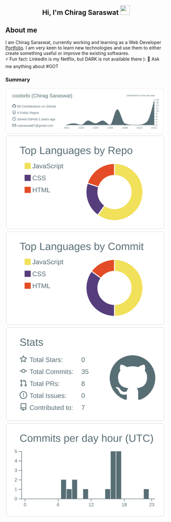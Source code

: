 <h2 align="center">Hi, I'm Chirag Saraswat  <img src="https://user-images.githubusercontent.com/39955420/147578264-bae0526c-028a-49d2-8af8-d08bb4edbd2a.gif" height="30" width="30"></h2>

<h2>About me</h2>

I am Chirag Saraswat, currently working and learning as a Web Developer [Portfolio](https://chiragsaraswat.me). I am very keen to learn new technologies and use them to either create something useful or improve the existing softwares.   
⚡ Fun fact: LinkedIn is my Netflix, but DARK is not available there ):
💬 Ask me anything about #GOT

<h3>Summary</h3>

[![](https://raw.githubusercontent.com/coolorbi/coolorbi/master/profile-summary-card-output/default/0-profile-details.svg)](https://github.com/vn7n24fzkq/github-profile-summary-cards)
[![](https://raw.githubusercontent.com/coolorbi/coolorbi/master/profile-summary-card-output/default/1-repos-per-language.svg)](https://github.com/vn7n24fzkq/github-profile-summary-cards) [![](https://raw.githubusercontent.com/coolorbi/coolorbi/master/profile-summary-card-output/default/2-most-commit-language.svg)](https://github.com/vn7n24fzkq/github-profile-summary-cards)
[![](https://raw.githubusercontent.com/coolorbi/coolorbi/master/profile-summary-card-output/default/3-stats.svg)](https://github.com/vn7n24fzkq/github-profile-summary-cards) [![](https://raw.githubusercontent.com/coolorbi/coolorbi/master/profile-summary-card-output/default/4-productive-time.svg)](https://github.com/vn7n24fzkq/github-profile-summary-cards)
